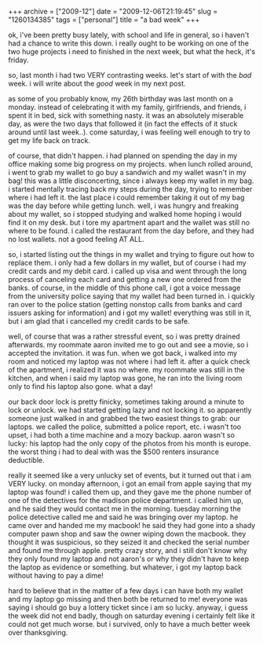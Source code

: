 +++
archive = ["2009-12"]
date = "2009-12-06T21:19:45"
slug = "1260134385"
tags = ["personal"]
title = "a bad week"
+++

ok, i've been pretty busy lately, with school and life in general, so
i haven't had a chance to write this down. i really ought to be working on
one of the two huge projects i need to finished in the next week, but what
the heck, it's friday.

so, last month i had two VERY contrasting weeks. let's start of with the
*bad* week. i will write about the *good* week in my next post.

as some of you probably know, my 26th birthday was last month on a monday.
instead of celebrating it with my family, girlfriends, and friends,
i spent it in bed, sick with something nasty. it was an absolutely
miserable day, as were the two days that followed it (in fact the effects
of it stuck around until last week..). come saturday, i was feeling well
enough to try to get my life back on track.

of course, that didn't happen. i had planned on spending the day in my
office making some big progress on my projects. when lunch rolled around,
i went to grab my wallet to go buy a sandwich and my wallet wasn't in my
bag! this was a little disconcerting, since i always keep my wallet in my
bag. i started mentally tracing back my steps during the day, trying to
remember where i had left it. the last place i could remember taking it
out of my bag was the day before while getting lunch. well, i was hungry
and freaking about my wallet, so i stopped studying and walked home hoping
i would find it on my desk. but i tore my apartment apart and the wallet
was still no where to be found. i called the restaurant from the day
before, and they had no lost wallets. not a good feeling AT ALL.

so, i started listing out the things in my wallet and trying to figure out
how to replace them. i only had a few dollars in my wallet, but of course
i had my credit cards and my debit card. i called up visa and went through
the long process of canceling each card and getting a new one ordered from
the banks. of course, in the middle of this phone call, i got a voice
message from the university police saying that my wallet had been turned
in. i quickly ran over to the police station (getting nonstop calls from
banks and card issuers asking for information) and i got my wallet!
everything was still in it, but i am glad that i cancelled my credit cards
to be safe.

well, of course that was a rather stressful event, so i was pretty drained
afterwards. my roommate aaron invited me to go out and see a movie, so
i accepted the invitation. it was fun. when we got back, i walked into my
room and noticed my laptop was not where i had left it. after a quick
check of the apartment, i realized it was no where. my roommate was still
in the kitchen, and when i said my laptop was gone, he ran into the living
room only to find his laptop also gone. what a day!

our back door lock is pretty finicky, sometimes taking around a minute to
lock or unlock. we had started getting lazy and not locking it. so
apparently someone just walked in and grabbed the two easiest things to
grab: our laptops. we called the police, submitted a police report, etc.
i wasn't too upset, i had both a time machine and a mozy backup. aaron
wasn't so lucky: his laptop had the only copy of the photos from his month
is europe. the worst thing i had to deal with was the $500 renters
insurance deductible.

really it seemed like a very unlucky set of events, but it turned out that
i am VERY lucky. on monday afternoon, i got an email from apple saying
that my laptop was found! i called them up, and they gave me the phone
number of one of the detectives for the madison police department.
i called him up, and he said they would contact me in the morning. tuesday
morning the police detective called me and said he was bringing over my
laptop. he came over and handed me my macbook! he said they had gone into
a shady computer pawn shop and saw the owner wiping down the macbook. they
thought it was suspicious, so they seized it and checked the serial number
and found me through apple. pretty crazy story, and i still don't know why
they only found my laptop and not aaron's or why they didn't have to keep
the laptop as evidence or something. but whatever, i got my laptop back
without having to pay a dime!

hard to believe that in the matter of a few days i can have both my wallet
and my laptop go missing and then both be returned to me! everyone was
saying i should go buy a lottery ticket since i am so lucky. anyway,
i guess the week did not end badly, though on saturday evening i certainly
felt like it could not get much worse. but i survived, only to have a much
better week over thanksgiving.

